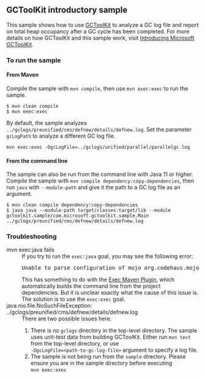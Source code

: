 ## GCToolKit introductory sample

This sample shows how to use [GCToolKit](../README.md) to analyze a GC log file and report on 
total heap occupancy after a GC cycle has been completed. For more details on how GCToolKit and 
this sample work, visit [Introducing Microsoft GCToolKit](https://devblogs.microsoft.com/java/introducing-microsoft-gctoolkit/).

### To run the sample

#### From Maven

Compile the sample with `mvn compile`, then use `mvn exec:exec` to run the sample. 

```shell
$ mvn clean compile
$ mvn exec:exec
```

By default, the sample analyzes `../gclogs/preunified/cms/defnew/details/defnew.log`. Set the parameter
`gcLogPath` to analyze a different GC log file.
```shell
mvn exec:exec -DgcLogFile=../gclogs/unified/parallel/parallelgc.log
```

#### From the command line
The sample can also be run from the command line with Java 11 or higher. Compile the sample with `mvn compile dependency:copy-dependencies`,
then run `java` with `--module-path` and give it the path to a GC log file as an argument.
```shell
$ mvn clean compile dependency:copy-dependencies
$ java java --module-path target/classes:target/lib --module gctoolkit.sample/com.microsoft.gctoolkit.sample.Main ../gclogs/preunified/cms/defnew/details/defnew.log
```

### Troubleshooting

<dl>
<dt>mvn exec:java fails</dt>
<dd>
If you try to run the <code><nobr>exec:java</nobr></code> goal, you may see the following error:
<pre>Unable to parse configuration of mojo org.codehaus.mojo:exec-maven-plugin:3.0.0:java for parameter arguments: Cannot store value into array</pre>
This has something to do with the <a href="https://www.mojohaus.org/exec-maven-plugin/)">Exec Maven Plugin</a>, which
automatically builds the command line from the project dependencies. But it is unclear exactly what the cause of this 
issue is. The solution is to use the <code><nobr>exec:exec</nobr></code> goal.
</dd>
<dt>java.nio.file.NoSuchFileException: ../gclogs/preunified/cms/defnew/details/defnew.log</dt>
<dd>
There are two possible issues here.
<ol>
<li>There is no <code>gclogs</code> directory in the  <nobr>top-level</nobr> directory. The sample uses <nobr>unit-test</nobr> data from building GCToolKit.
Either run <code><nobr>mvn test</nobr></code> from the <nobr>top-level</nobr> directory, or use 
<code><nobr>-DgcLogFile=&lt;path-to-gc-log-file&gt;</nobr></code> argument to specify a log file.</li> 
<li>The sample is not being run from the <code>sample</code> directory. Please ensure you are in 
the sample directory before executing <code><nobr>mvn exec:exec</nobr></code></li>
</ol>
</dd>
</dl>